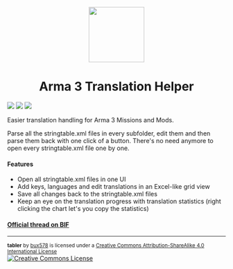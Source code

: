 <p align="center">
<img src="https://github.com/jodav/tabler/blob/master/tabler/Content/Icon-256.png" width=128 /><br />
<h1 align="center">Arma 3 Translation Helper</h3>
</p>


[![](http://img.shields.io/badge/version-0.4.0-green.svg)](https://github.com/bux578/tabler/releases)
[![](http://img.shields.io/badge/download-338_KB-blue.svg)](https://github.com/bux578/tabler/releases/download/v0.4.0/tabler-v0.4.0.zip) [![](http://img.shields.io/github/issues/bux578/tabler.svg)](https://github.com/bux578/tabler/issues)

Easier translation handling for Arma 3 Missions and Mods.

Parse all the stringtable.xml files in every subfolder, edit them and then parse them back with one click of a button. There's no need anymore to open every stringtable.xml file one by one.

#### Features
* Open all stringtable.xml files in one UI
* Add keys, languages and edit translations in an Excel-like grid view
* Save all changes back to the stringtable.xml files
* Keep an eye on the translation progress with translation statistics (right clicking the chart let's you copy the statistics)

#### <a href="http://forums.bistudio.com/showthread.php?180825-tabler-Arma-3-Translation-Helper">Official thread on BIF</a>

---
<sub><strong>tabler</strong> by <a xmlns:cc="http://creativecommons.org/ns#" href="https://github.com/bux578" property="cc:attributionName" rel="cc:attributionURL">bux578</a> is licensed under a <a rel="license" href="http://creativecommons.org/licenses/by-sa/4.0/">Creative Commons Attribution-ShareAlike 4.0 International License</a></sub><br /><a rel="license" href="http://creativecommons.org/licenses/by-sa/4.0/"><img alt="Creative Commons License" style="border-width:0" src="https://i.creativecommons.org/l/by-sa/4.0/80x15.png" /></a>
